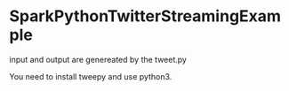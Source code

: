 # SparkPythonTwitterStreamingExample

input and output are genereated by the tweet.py

You need to install tweepy and use python3.

